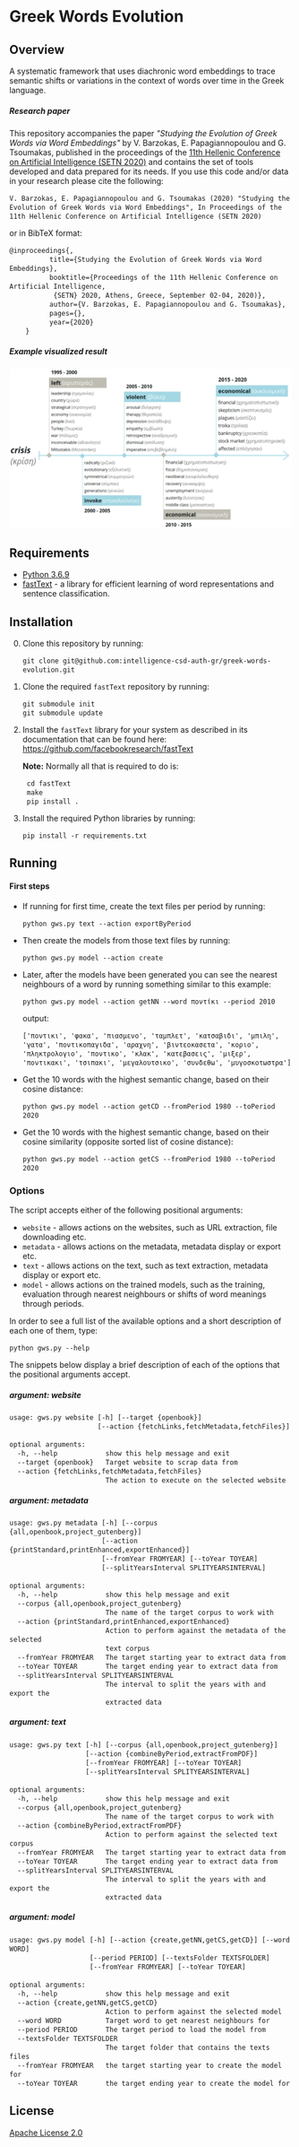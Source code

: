 # Greek Words Evolution

## Overview
A systematic framework that uses diachronic word embeddings to trace semantic shifts or variations in the context of words over time in the Greek language.

##### Research paper
This repository accompanies the paper _"Studying the Evolution of Greek Words via Word Embeddings"_ by V. Barzokas, E. Papagiannopoulou and G. Tsoumakas, published in the proceedings of the [11th Hellenic Conference on Artificial Intelligence (SETN 2020)](https://setn2020.eetn.gr/) and contains the set of tools developed and data prepared for its needs. If you use this code and/or data in your research please cite the following: 

```
V. Barzokas, E. Papagiannopoulou and G. Tsoumakas (2020) "Studying the Evolution of Greek Words via Word Embeddings", In Proceedings of the 11th Hellenic Conference on Artificial Intelligence (SETN 2020)
```

or in BibTeX format:

```
@inproceedings{,
          title={Studying the Evolution of Greek Words via Word Embeddings},
          booktitle={Proceedings of the 11th Hellenic Conference on Artificial Intelligence,
           {SETN} 2020, Athens, Greece, September 02-04, 2020)},
          author={V. Barzokas, E. Papagiannopoulou and G. Tsoumakas},
          pages={},
          year={2020}
    }
```

##### Example visualized result 
![alt text](https://github.com/intelligence-csd-auth-gr/greek-words-evolution/raw/master/assets/results-word-krisi-translated.png "Semantic shift of the word 'crisis'.")

## Requirements
* [Python 3.6.9](https://www.python.org/downloads/release/python-369/)
* [fastText](https://fasttext.cc/) - a library for efficient learning of word representations and sentence classification.

## Installation
0. Clone this repository by running:

    ```
    git clone git@github.com:intelligence-csd-auth-gr/greek-words-evolution.git
    ```
   
0. Clone the required `fastText` repository by running:

    ```
    git submodule init
    git submodule update
    ```
   
0. Install the `fastText` library for your system as described in its documentation that can be found here: https://github.com/facebookresearch/fastText

    **Note:** Normally all that is required to do is:
    
        cd fastText
        make
        pip install .
            
0. Install the required Python libraries by running:

    ```
    pip install -r requirements.txt
    ```

## Running
#### First steps
* If running for first time, create the text files per period by running:  
    ```shell script
    python gws.py text --action exportByPeriod
    ```

* Then create the models from those text files by running:
    ```shell script
    python gws.py model --action create
    ```

* Later, after the models have been generated you can see the nearest neighbours of a word by running something similar to this example:

    ```shell script
    python gws.py model --action getNN --word ποντίκι --period 2010
    ```
        
    output:
    ```shell script
    ['ποντικι', 'φακα', 'πιασμενο', 'ταμπλετ', 'κατσαβιδι', 'μπιλη', 'γατα', 'ποντικοπαγιδα', 'αραχνη', 'βιντεοκασετα', 'κοριο', 'πληκτρολογιο', 'ποντικο', 'κλακ', 'κατεβασεις', 'μιξερ', 'ποντικακι', 'τσιπακι', 'μεγαλουτσικο', 'συνδεθω', 'μυγοσκοτωστρα']
    ```

* Get the 10 words with the highest semantic change, based on their cosine distance:
        
    ```shell script
    python gws.py model --action getCD --fromPeriod 1980 --toPeriod 2020
    ```
                
* Get the 10 words with the highest semantic change, based on their cosine similarity (opposite sorted list of cosine distance):
        
    ```shell script
    python gws.py model --action getCS --fromPeriod 1980 --toPeriod 2020
    ```

### Options 
The script accepts either of the following positional arguments:
* `website` - allows actions on the websites, such as URL extraction, file downloading etc.
* `metadata` - allows actions on the metadata, metadata display or export etc.
* `text` - allows actions on the text, such as text extraction, metadata display or export etc.
* `model` - allows actions on the trained models, such as the training, evaluation through nearest neighbours or shifts of word meanings through periods.  

In order to see a full list of the available options and a short description of each one of them, type:

    python gws.py --help

The snippets below display a brief description of each of the options that the positional arguments accept.

##### argument: website
```shell script
usage: gws.py website [-h] [--target {openbook}]
                      [--action {fetchLinks,fetchMetadata,fetchFiles}]

optional arguments:
  -h, --help            show this help message and exit
  --target {openbook}   Target website to scrap data from
  --action {fetchLinks,fetchMetadata,fetchFiles}
                        The action to execute on the selected website
```

##### argument: metadata
```shell script
usage: gws.py metadata [-h] [--corpus {all,openbook,project_gutenberg}]
                       [--action {printStandard,printEnhanced,exportEnhanced}]
                       [--fromYear FROMYEAR] [--toYear TOYEAR]
                       [--splitYearsInterval SPLITYEARSINTERVAL]

optional arguments:
  -h, --help            show this help message and exit
  --corpus {all,openbook,project_gutenberg}
                        The name of the target corpus to work with
  --action {printStandard,printEnhanced,exportEnhanced}
                        Action to perform against the metadata of the selected
                        text corpus
  --fromYear FROMYEAR   The target starting year to extract data from
  --toYear TOYEAR       The target ending year to extract data from
  --splitYearsInterval SPLITYEARSINTERVAL
                        The interval to split the years with and export the
                        extracted data
```

##### argument: text
```shell script
usage: gws.py text [-h] [--corpus {all,openbook,project_gutenberg}]
                   [--action {combineByPeriod,extractFromPDF}]
                   [--fromYear FROMYEAR] [--toYear TOYEAR]
                   [--splitYearsInterval SPLITYEARSINTERVAL]

optional arguments:
  -h, --help            show this help message and exit
  --corpus {all,openbook,project_gutenberg}
                        The name of the target corpus to work with
  --action {combineByPeriod,extractFromPDF}
                        Action to perform against the selected text corpus
  --fromYear FROMYEAR   The target starting year to extract data from
  --toYear TOYEAR       The target ending year to extract data from
  --splitYearsInterval SPLITYEARSINTERVAL
                        The interval to split the years with and export the
                        extracted data
```


##### argument: model
```shell script
usage: gws.py model [-h] [--action {create,getNN,getCS,getCD}] [--word WORD]
                    [--period PERIOD] [--textsFolder TEXTSFOLDER]
                    [--fromYear FROMYEAR] [--toYear TOYEAR]

optional arguments:
  -h, --help            show this help message and exit
  --action {create,getNN,getCS,getCD}
                        Action to perform against the selected model
  --word WORD           Target word to get nearest neighbours for
  --period PERIOD       The target period to load the model from
  --textsFolder TEXTSFOLDER
                        The target folder that contains the texts files
  --fromYear FROMYEAR   the target starting year to create the model for
  --toYear TOYEAR       the target ending year to create the model for
```

## License

[Apache License 2.0](LICENSE)
